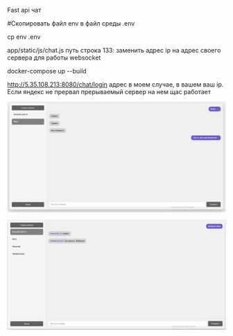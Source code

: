 Fast api чат

#Скопировать файл env в файл среды .env

cp env .env

app/static/js/chat.js путь строка 133: заменить адрес ip на адрес своего сервера для работы websocket

docker-compose up --build

http://5.35.108.213:8080/chat/login адрес в моем случае, в вашем ваш ip. Если яндекс не прервал прерываемый сервер на нем щас работает

![Screenshot](images/screen1.png)

![Screenshot](images/screen2.png)
